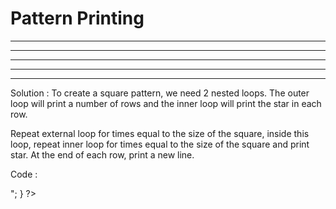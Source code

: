 # Pattern Printing

*****
*****
*****
*****
*****

Solution :
To create a square pattern, we need 2 nested loops. The outer loop will print a number of rows and the inner loop will print the star in each row.

Repeat external loop for times equal to the size of the square, inside this loop, repeat inner loop for times equal to the size of the square and print star. At the end of each row, print a new line.

Code :
<?php
    // square pattern
    $size = 5;
    for($i = 0; $i < $size; $i++) {
        // print column
        for($j = 0; $j < $size; $j++) {
          // print row
          echo "*";
        }
        // change line
        echo "<br>";
    }
?>
